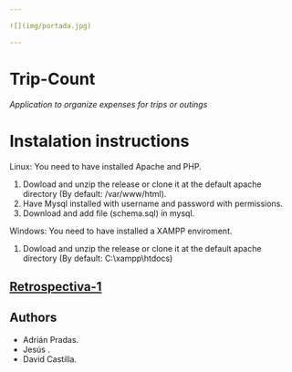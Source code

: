 ```yaml
---

![](img/portada.jpg)

---
```

# Trip-Count
*Application to organize expenses for trips or outings*

# Instalation instructions
Linux: You need to have installed Apache and PHP.
  1. Dowload and unzip the release or clone it at the default apache directory (By default: /var/www/html).
  2. Have Mysql installed with username and password with permissions.
  3. Download and add file (schema.sql) in mysql.
  
Windows: You need to have installed a XAMPP enviroment.
  1. Dowload and unzip the release or clone it at the default apache directory (By default: C:\xampp\htdocs)
  
## [Retrospectiva-1](https://github.com/dchcobra/Trip-Count/wiki/Retrospectiva-Sprint-1)

## Authors
- Adrián Pradas.
- Jesús .
- David Castilla.
